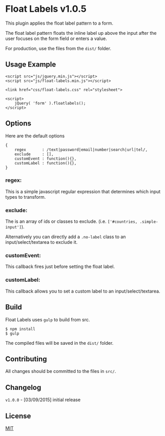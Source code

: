 # Float Labels v1.0.5

This plugin applies the float label pattern to a form.

The float label pattern floats the inline label up above the input after the user focuses on the form field or enters a value.

For production, use the files from the `dist/` folder.

## Usage Example

```
<script src="js/jquery.min.js"></script>
<script src="js/float-labels.min.js"></script>

<link href="css/float-labels.css" rel="stylesheet">

<script>
	jQuery( 'form' ).floatlabels();
</script>
```

## Options

Here are the default options

```
{
    regex       : /text|password|email|number|search|url|tel/,
    exclude     : [],
    customEvent : function(){},
    customLabel : function(){},
}
```

### regex:

This is a simple javascript regular expression that determines which input types to transform.

### exclude:

The is an array of ids or classes to exclude. (i.e. `['#countries, .simple-input']`).

Alternatively you can directly add a `.no-label` class to an input/select/textarea to exclude it.

### customEvent:

This callback fires just before setting the float label.

### customLabel:

This callback allows you to set a custom label to an input/select/textarea.

## Build

Float Labels uses `gulp` to build from src.

```
$ npm install
$ gulp
```

The compiled files will be saved in the `dist/` folder.

## Contributing

All changes should be committed to the files in `src/`.

## Changelog

`v1.0.0` - [03/09/2015] initial release

## License

[MIT](/LICENSE)
